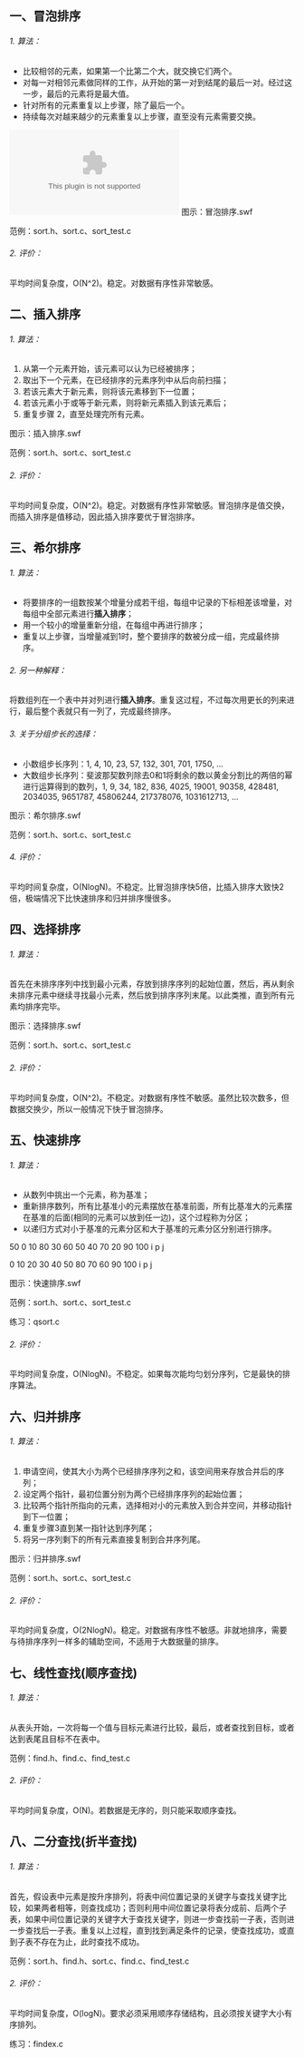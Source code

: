 ## 一、冒泡排序
###### 1. 算法：
- 比较相邻的元素，如果第一个比第二个大，就交换它们两个。
- 对每一对相邻元素做同样的工作，从开始的第一对到结尾的最后一对。经过这一步，最后的元素将是最大值。
- 针对所有的元素重复以上步骤，除了最后一个。
- 持续每次对越来越少的元素重复以上步骤，直至没有元素需要交换。

![](https://github.com/DuffAb/funny_shit/blob/master/DataStructure/Sample/Sort/images/%E5%86%92%E6%B3%A1%E6%8E%92%E5%BA%8F.swf)
图示：冒泡排序.swf

范例：sort.h、sort.c、sort_test.c

###### 2. 评价：
平均时间复杂度，O(N^2)。稳定。对数据有序性非常敏感。

## 二、插入排序
###### 1. 算法：
1. 从第一个元素开始，该元素可以认为已经被排序；
2. 取出下一个元素，在已经排序的元素序列中从后向前扫描；
3. 若该元素大于新元素，则将该元素移到下一位置；
4. 若该元素小于或等于新元素，则将新元素插入到该元素后；
5. 重复步骤 2，直至处理完所有元素。

图示：插入排序.swf

范例：sort.h、sort.c、sort_test.c

###### 2. 评价：
平均时间复杂度，O(N^2)。稳定。对数据有序性非常敏感。冒泡排序是值交换，而插入排序是值移动，因此插入排序要优于冒泡排序。

## 三、希尔排序
###### 1. 算法：
- 将要排序的一组数按某个增量分成若干组，每组中记录的下标相差该增量，对每组中全部元素进行**插入排序**；
- 用一个较小的增量重新分组，在每组中再进行排序；
- 重复以上步骤，当增量减到1时，整个要排序的数被分成一组，完成最终排序。

###### 2. 另一种解释：
将数组列在一个表中并对列进行**插入排序**。重复这过程，不过每次用更长的列来进行，最后整个表就只有一列了，完成最终排序。

###### 3. 关于分组步长的选择：
- 小数组步长序列：1, 4, 10, 23, 57, 132, 301, 701, 1750, ...
- 大数组步长序列：斐波那契数列除去0和1将剩余的数以黄金分割比的两倍的幂进行运算得到的数列，1, 9, 34, 182, 836, 4025, 19001, 90358, 428481, 2034035, 9651787, 45806244, 217378076, 1031612713, ...

图示：希尔排序.swf

范例：sort.h、sort.c、sort_test.c

###### 4. 评价：
平均时间复杂度，O(NlogN)。不稳定。比冒泡排序快5倍，比插入排序大致快2倍，极端情况下比快速排序和归并排序慢很多。

## 四、选择排序
###### 1. 算法：
首先在未排序序列中找到最小元素，存放到排序序列的起始位置，然后，再从剩余未排序元素中继续寻找最小元素，然后放到排序序列末尾。以此类推，直到所有元素均排序完毕。

图示：选择排序.swf

范例：sort.h、sort.c、sort_test.c

###### 2. 评价：
平均时间复杂度，O(N^2)。不稳定。对数据有序性不敏感。虽然比较次数多，但数据交换少，所以一般情况下快于冒泡排序。

## 五、快速排序
###### 1. 算法：
- 从数列中挑出一个元素，称为基准；
- 重新排序数列，所有比基准小的元素摆放在基准前面，所有比基准大的元素摆在基准的后面(相同的元素可以放到任一边)，这个过程称为分区；
- 以递归方式对小于基准的元素分区和大于基准的元素分区分别进行排序。

50
0 10 80 30 60 50 40 70 20 90 100
i
              p
                             j

0 10 20 30 40 50 80 70 60 90 100
              i
              p
              j


图示：快速排序.swf

范例：sort.h、sort.c、sort_test.c

练习：qsort.c

###### 2. 评价：
平均时间复杂度，O(NlogN)。不稳定。如果每次能均匀划分序列，它是最快的排序算法。

## 六、归并排序

###### 1. 算法：

1) 申请空间，使其大小为两个已经排序序列之和，该空间用来存放合并后的序列；
2) 设定两个指针，最初位置分别为两个已经排序序列的起始位置；
3) 比较两个指针所指向的元素，选择相对小的元素放入到合并空间，并移动指针到下一位置；
4) 重复步骤3直到某一指针达到序列尾；
5) 将另一序列剩下的所有元素直接复制到合并序列尾。

图示：归并排序.swf

范例：sort.h、sort.c、sort_test.c

###### 2. 评价：
平均时间复杂度，O(2NlogN)。稳定。对数据有序性不敏感。非就地排序，需要与待排序序列一样多的辅助空间，不适用于大数据量的排序。

## 七、线性查找(顺序查找)

###### 1. 算法：
从表头开始，一次将每一个值与目标元素进行比较，最后，或者查找到目标，或者达到表尾且目标不在表中。

范例：find.h、find.c、find_test.c

###### 2. 评价：
平均时间复杂度，O(N)。若数据是无序的，则只能采取顺序查找。

## 八、二分查找(折半查找)

###### 1. 算法：
首先，假设表中元素是按升序排列，将表中间位置记录的关键字与查找关键字比较，如果两者相等，则查找成功；否则利用中间位置记录将表分成前、后两个子表，如果中间位置记录的关键字大于查找关键字，则进一步查找前一子表，否则进一步查找后一子表。重复以上过程，直到找到满足条件的记录，使查找成功，或直到子表不存在为止，此时查找不成功。

范例：sort.h、find.h、sort.c、find.c、find_test.c

###### 2. 评价：
平均时间复杂度，O(logN)。要求必须采用顺序存储结构，且必须按关键字大小有序排列。

练习：findex.c
